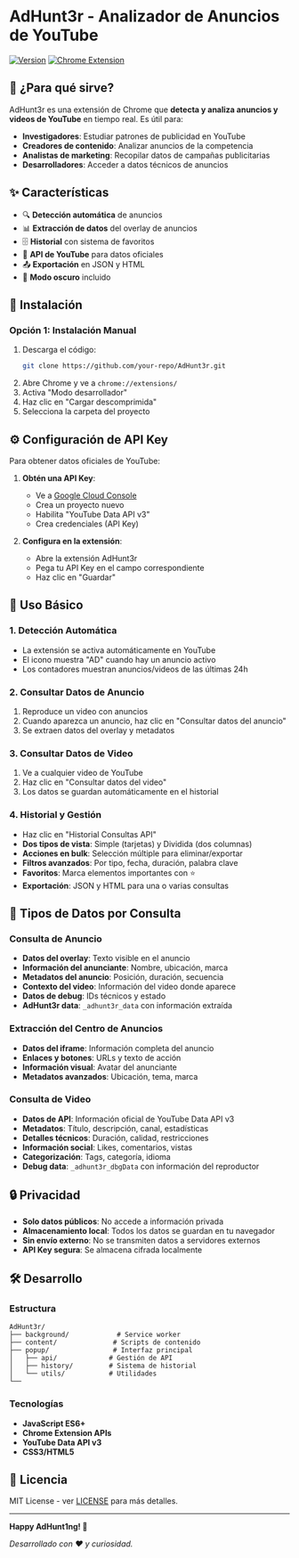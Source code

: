 # AdHunt3r - Analizador de Anuncios de YouTube

[![Version](https://img.shields.io/badge/version-2.6.8-blue.svg)](https://github.com/your-repo/AdHunt3r)
[![Chrome Extension](https://img.shields.io/badge/Chrome-Extension-green.svg)](https://chrome.google.com/webstore/detail/adhunt3r)

## 🎯 ¿Para qué sirve?

AdHunt3r es una extensión de Chrome que **detecta y analiza anuncios y videos de YouTube** en tiempo real. Es útil para:

- **Investigadores**: Estudiar patrones de publicidad en YouTube
- **Creadores de contenido**: Analizar anuncios de la competencia
- **Analistas de marketing**: Recopilar datos de campañas publicitarias
- **Desarrolladores**: Acceder a datos técnicos de anuncios


## ✨ Características

- 🔍 **Detección automática** de anuncios
- 📊 **Extracción de datos** del overlay de anuncios
- 🗄️ **Historial** con sistema de favoritos
- 🔧 **API de YouTube** para datos oficiales
- 📤 **Exportación** en JSON y HTML
- 🌙 **Modo oscuro** incluido


## 🚀 Instalación

### Opción 1: Instalación Manual

1. Descarga el código:
   ```bash
   git clone https://github.com/your-repo/AdHunt3r.git
   ```
2. Abre Chrome y ve a `chrome://extensions/`
3. Activa "Modo desarrollador"
4. Haz clic en "Cargar descomprimida"
5. Selecciona la carpeta del proyecto

## ⚙️ Configuración de API Key

Para obtener datos oficiales de YouTube:

1. **Obtén una API Key**:
   - Ve a [Google Cloud Console](https://console.cloud.google.com/)
   - Crea un proyecto nuevo
   - Habilita "YouTube Data API v3"
   - Crea credenciales (API Key)

2. **Configura en la extensión**:
   - Abre la extensión AdHunt3r
   - Pega tu API Key en el campo correspondiente
   - Haz clic en "Guardar"


## 📖 Uso Básico

### 1. Detección Automática
- La extensión se activa automáticamente en YouTube
- El icono muestra "AD" cuando hay un anuncio activo
- Los contadores muestran anuncios/videos de las últimas 24h

### 2. Consultar Datos de Anuncio
1. Reproduce un video con anuncios
2. Cuando aparezca un anuncio, haz clic en "Consultar datos del anuncio"
3. Se extraen datos del overlay y metadatos

### 3. Consultar Datos de Video
1. Ve a cualquier video de YouTube
2. Haz clic en "Consultar datos del video"
3. Los datos se guardan automáticamente en el historial

### 4. Historial y Gestión
- Haz clic en "Historial Consultas API"
- **Dos tipos de vista**: Simple (tarjetas) y Dividida (dos columnas)
- **Acciones en bulk**: Selección múltiple para eliminar/exportar
- **Filtros avanzados**: Por tipo, fecha, duración, palabra clave
- **Favoritos**: Marca elementos importantes con ⭐
- **Exportación**: JSON y HTML para una o varias consultas



## 🍑 Tipos de Datos por Consulta

### **Consulta de Anuncio**
- **Datos del overlay**: Texto visible en el anuncio
- **Información del anunciante**: Nombre, ubicación, marca
- **Metadatos del anuncio**: Posición, duración, secuencia
- **Contexto del video**: Información del video donde aparece
- **Datos de debug**: IDs técnicos y estado
- **AdHunt3r data**: `_adhunt3r_data` con información extraída

### **Extracción del Centro de Anuncios**
- **Datos del iframe**: Información completa del anuncio
- **Enlaces y botones**: URLs y texto de acción
- **Información visual**: Avatar del anunciante
- **Metadatos avanzados**: Ubicación, tema, marca

### **Consulta de Video**
- **Datos de API**: Información oficial de YouTube Data API v3
- **Metadatos**: Título, descripción, canal, estadísticas
- **Detalles técnicos**: Duración, calidad, restricciones
- **Información social**: Likes, comentarios, vistas
- **Categorización**: Tags, categoría, idioma
- **Debug data**: `_adhunt3r_dbgData` con información del reproductor



## 🔒 Privacidad

- **Solo datos públicos**: No accede a información privada
- **Almacenamiento local**: Todos los datos se guardan en tu navegador
- **Sin envío externo**: No se transmiten datos a servidores externos
- **API Key segura**: Se almacena cifrada localmente

## 🛠️ Desarrollo

### Estructura
```
AdHunt3r/
├── background/            # Service worker
├── content/              # Scripts de contenido
├── popup/                # Interfaz principal
│   ├── api/             # Gestión de API
│   ├── history/         # Sistema de historial
│   └── utils/           # Utilidades
└── 
```

### Tecnologías
- **JavaScript ES6+**
- **Chrome Extension APIs**
- **YouTube Data API v3**
- **CSS3/HTML5**

## 📄 Licencia

MIT License - ver [LICENSE](LICENSE) para más detalles.

---

**Happy AdHunt1ng! 🎯**

*Desarrollado con ❤️ y curiosidad.*